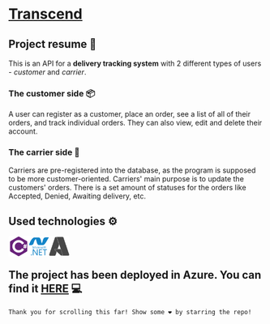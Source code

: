 # [Transcend][ProjectLink]

## Project resume 📑
This is an API for a **delivery tracking system** with 2 different types of users - *customer* and *carrier*.

### The customer side 📦
A user can register as a customer, place an order, see a list of all of their orders, and track individual orders. They can also view, edit and delete their account.

### The carrier side 🚚
Carriers are pre-registered into the database, as the program is supposed to be more customer-oriented. Carriers' main purpose is to update the customers' orders. There is a set amount of statuses for the orders like Accepted, Denied, Awaiting delivery, etc.

## Used technologies ⚙️
<img align="left" alt="C#" width="40px" src="https://github.com/devicons/devicon/blob/master/icons/csharp/csharp-plain.svg">
<img align="left" alt="dot-net" width="40px" src="https://github.com/devicons/devicon/blob/master/icons/dot-net/dot-net-plain-wordmark.svg">
<img align="left" alt="azure" width="40px" src="https://github.com/devicons/devicon/blob/master/icons/azure/azure-plain.svg">

<br/>
<br/>

## The project has been deployed in Azure. You can find it [HERE][ProjectLink] 💻

[ProjectLink]: https://transcendapiproject.azurewebsites.net/swagger/index.html

```
Thank you for scrolling this far! Show some ❤ by starring the repo!
```
